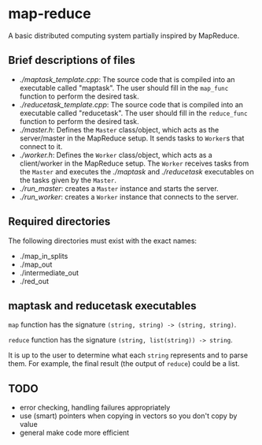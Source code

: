 # map-reduce

A basic distributed computing system partially inspired by MapReduce.

## Brief descriptions of files
- *./maptask_template.cpp*: The source code that is compiled into an executable called "maptask". The user should fill in the `map_func` function to perform the desired task.
- *./reducetask_template.cpp*: The source code that is compiled into an executable called "reducetask". The user should fill in the `reduce_func` function to perform the desired task.
- *./master.h*: Defines the `Master` class/object, which acts as the server/master in the MapReduce setup. It sends tasks to `Worker`s that connect to it.
- *./worker.h*: Defines the `Worker` class/object, which acts as a client/worker in the MapReduce setup. The `Worker` receives tasks from the `Master` and executes the *./maptask* and *./reducetask* executables on the tasks given by the `Master`.
- *./run_master*: creates a `Master` instance and starts the server.
- *./run_worker*: creates a `Worker` instance that connects to the server.

## Required directories
The following directories must exist with the exact names:
- ./map_in_splits
- ./map_out
- ./intermediate_out
- ./red_out

## maptask and reducetask executables
`map` function has the signature `(string, string) -> (string, string)`.

`reduce` function has the signature `(string, list(string)) -> string`.

It is up to the user to determine what each `string` represents and to parse them. For example, the final result (the output of `reduce`) could be a list.

## TODO
- error checking, handling failures appropriately
- use (smart) pointers when copying in vectors so you don't copy by value
- general make code more efficient